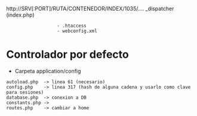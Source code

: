 http://SRV[:PORT]/RUTA/CONTENEDOR/INDEX/1035/....
                       \_dispatcher (index.php)

                       - .htaccess
                       - webconfig.xml

# Controlador por defecto
- Carpeta application/config

```
autoload.php  -> linea 61 (necesario)
config.php    -> linea 317 (hash de alguna cadena y usarlo como clave para sesiones)
database.php  -> conexion a DB
constants.php -> 
routes.php    -> cambiar a home
```